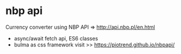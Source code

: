 # nbp api
Currency converter using NBP API => http://api.nbp.pl/en.html
* async/await fetch api, ES6 classes
* bulma as css framework
visit >> https://piotrend.github.io/nbpapi/

